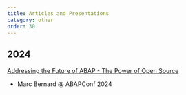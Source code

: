 ```yaml
---
title: Articles and Presentations
category: other
order: 30
---
```


## 2024

[Addressing the Future of ABAP - The Power of Open Source](https://abappm.com/ABAPConf_2024_Addressing_the_Future_of_ABAP_-_The_Power_of_Open_Source_-_Marc_Bernard_-_June_06_2024.pdf)
- Marc Bernard @ ABAPConf 2024


